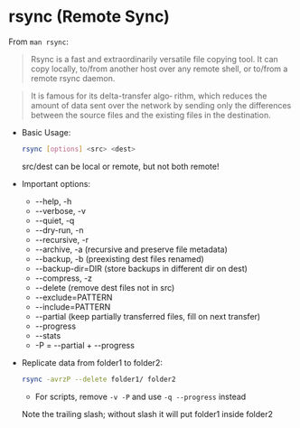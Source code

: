 # rsync (Remote Sync)

From `man rsync`:

> Rsync is a fast and extraordinarily versatile file copying tool. It can copy locally, to/from another host over any remote shell, or to/from a remote rsync daemon.

> It is famous for its delta-transfer algo‐ rithm, which reduces the amount of data sent over the network by sending only the differences between the source files and the existing files in the destination.

- Basic Usage:

  ```sh
  rsync [options] <src> <dest>
  ```

  src/dest can be local or remote, but not both remote!

- Important options:

  - --help, -h
  - --verbose, -v
  - --quiet, -q
  - --dry-run, -n
  - --recursive, -r
  - --archive, -a (recursive and preserve file metadata)
  - --backup, -b (preexisting dest files renamed)
  - --backup-dir=DIR (store backups in different dir on dest)
  - --compress, -z
  - --delete (remove dest files not in src)
  - --exclude=PATTERN
  - --include=PATTERN
  - --partial (keep partially transferred files, fill on next transfer)
  - --progress
  - --stats
  - -P = --partial + --progress

- Replicate data from folder1 to folder2:

  ```sh
  rsync -avrzP --delete folder1/ folder2
  ```

  - For scripts, remove `-v -P` and use `-q --progress` instead

  Note the trailing slash; without slash it will put folder1 inside folder2
